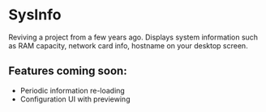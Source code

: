 # SysInfo

Reviving a project from a few years ago. Displays system information such as RAM capacity, network card info, hostname on your desktop screen.

## Features coming soon:
- Periodic information re-loading
- Configuration UI with previewing
